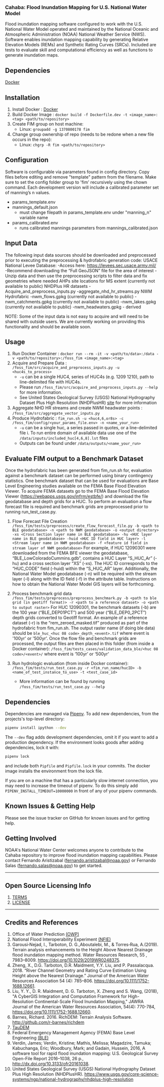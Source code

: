 ### Cahaba: Flood Inundation Mapping for U.S. National Water Model

Flood inundation mapping software configured to work with the U.S. National Water Model operated and maintained by the National Oceanic and Atmospheric Administration (NOAA) National Weather Service (NWS). Software enables inundation mapping capability by generating Relative Elevation Models (REMs) and Synthetic Rating Curves (SRCs). Included are tests to evaluate skill and computational efficiency as well as functions to generate inundation maps.

## Dependencies

[Docker](https://docs.docker.com/get-docker/)

## Installation

1. Install Docker : [Docker](https://docs.docker.com/get-docker/)
2. Build Docker Image : `docker build -f Dockerfile.dev -t <image_name>:<tag> <path/to/repository>`
3. Create FIM group on host machine:
    - Linux: `groupadd -g 1370800178 fim`
4. Change group ownership of repo (needs to be redone when a new file occurs in the repo):
    - Linux: `chgrp -R fim <path/to/repository>`

## Configuration

Software is configurable via parameters found in config directory. Copy files before editing and remove "template" pattern from the filename.
Make sure to set the config folder group to 'fim' recursively using the chown command. Each development version will include a calibrated parameter set of manning’s n values.
- params_template.env
- mannings_default.json
    - must change filepath in params_template.env under "manning_n" variable name
- params_calibrated.env
    - runs calibrated mannings parameters from mannings_calibrated.json

## Input Data

The following input data sources should be downloaded and preprocessed prior to executing the preprocessing & hydrofabric generation code:
USACE National Levee Database:
-Access here: https://levees.sec.usace.army.mil/
-Recommend downloading the “Full GeoJSON” file for the area of interest
-Unzip data and then use the preprocessing scripts to filter data and fix geometries where needed
AHPs site locations for MS extent (currently not available to public)
NHDPlus HR datasets
-Acquire_and_preprocess_inputs.py
-aggregate_nhd_hr_streams.py
NWM Hydrofabric
-nwm_flows.gpkg (currently not available to public)
-nwm_catchments.gpkg (currently not available to public)
-nwm_lakes.gpkg (currently not available to public)
-nwm_headwaters.gpkg - derived

NOTE: Some of the input data is not easy to acquire and will need to be shared with outside users. We are currently working on providing this functionality and should be available soon.

## Usage

1. Run Docker Container : `docker run --rm -it -v <path/to/data>:/data -v <path/to/repository>:/foss_fim <image_name>:<tag>`
2. Acquire and Prepare Data : `/foss_fim/src/acquire_and_preprocess_inputs.py -u <huc4s_to_process>`
    - `-u` can be a single HUC4, series of HUC4s (e.g. 1209 1210), path to line-delimited file with HUC4s.
    - Please run `/foss_fim/src/acquire_and_preprocess_inputs.py --help` for more information.
    - See United States Geological Survey (USGS) National Hydrography Dataset Plus High Resolution (NHDPlusHR) [site](https://www.usgs.gov/core-science-systems/ngp/national-hydrography/nhdplus-high-resolution) for more information
3. Aggregate NHD HR streams and create NWM headwater points : `/foss_fim/src/aggregate_vector_inputs.py`
4. Produce Hydrofabric : `fim_run.sh -u <huc4,6,or8s> -c /foss_fim/config/<your_params_file.env> -n <name_your_run>`
    - `-u` can be a single huc, a series passed in quotes, or a line-delimited file
        i. To run entire domain of available data use one of the `/data/inputs/included_huc[4,6,8].lst` files
    - Outputs can be found under `/data/outputs/<name_your_run>`

## Evaluate FIM output to a Benchmark Dataset
Once the hydrofabric has been generated from fim_run.sh for, evaluation against a benchmark dataset can be performed using binary contingency statistics. One benchmark dataset that can be used for evaluations are Base Level Engineering studies available on the FEMA Base Flood Elevation Viewer. To acquire FEMA datasets go to the FEMA Base Flood Elevation Viewer (https://webapps.usgs.gov/infrm/estbfe/) and download the file geodatabase and depth grids for a HUC. To perform an evaluation a flow forecast file is required and benchmark grids are preprocessed prior to running run_test_case.py.

1. Flow Forecast File Creation
`/foss_fim/tests/preprocess/create_flow_forecast_file.py -b <path to BLE geodatabase> -n <path to NWM geodatabase> -o <output directory> -xs <Cross Section layer name in BLE geodatabase> -hu <HUC layer name in BLE geodatabase> -huid <HUC ID field in HUC layer> -l <Stream layer name in NWM geodatabase> -f <feature id field in stream layer of NWM geodatabase>`
For example, if HUC 12090301 were downloaded from the FEMA BFE viewer the geodatabase, “BLE_LowColoradoCummins.gdb”, contains a HUC Layer “S_HUC_Ar” (-hu) and a cross section layer “XS” (-xs). The HUC ID corresponds to the “HUC_CODE” field (-huid) within the “S_HUC_AR” layer.  Additionally, the National Water Model geodatabase (-n) will be required with the stream layer (-l) along with the ID field (-f) in the attribute table. Instructions on how to obtain the National Water Model GIS layers will be forthcoming.

2. Process benchmark grid data
`/foss_fim/tests/preprocess/preprocess_benchmark.py -b <path to ble grid (in geotiff format)> -r <path to a reference dataset> -o <path to output raster>`
For HUC 12090301, the benchmark datasets (-b) are the 100 year (“BLE_DEP01PCT”) and 500 year (“BLE_DEP0_2PCT”) depth grids converted to Geotiff format. An example of a reference dataset (-r) is the “rem_zeroed_masked.tif” produced as part of the hydrofabric from fim_run.sh. The output raster name (if doing ble data) should be `ble_huc_<huc 08 code>_depth_<event>.tif` where event is '100yr' or '500yr'. Once the flow file and benchmark grids are processed, the output files are then placed in this folder (from inside a Docker container):
`/foss_fim/tests_cases/validation_data_ble/<huc 08 code>/<event>/` where event is ‘100yr’ or ‘500yr’

3. Run hydrologic evaluation (from inside Docker container): `/foss_fim/tests/run_test_case.py -r <fim_run_name/hucID> -b <name_of_test_instance_to_use> -t <test_case_id>`
    - More information can be found by running `/foss_fim/tests/run_test_case.py --help`

## Dependencies

Dependencies are managed via [Pipenv](https://pipenv.pypa.io/en/latest/). To add new dependencies, from the projects's top-level directory:

```bash
pipenv install ipython --dev
```

The `--dev` flag adds development dependencies, omit it if you want to add a production dependency. If the environment looks goods after adding dependencies, lock it with:

```bash
pipenv lock
```

and include both `Pipfile` and `Pipfile.lock` in your commits. The docker image installs the environment from the lock file.

If you are on a machine that has a particularly slow internet connection, you may need to increase the timeout of pipenv. To do this simply add `PIPENV_INSTALL_TIMEOUT=10000000` in front of any of your pipenv commands.


## Known Issues & Getting Help

Please see the issue tracker on GitHub for known issues and for getting help.

## Getting Involved

NOAA's National Water Center welcomes anyone to contribute to the Cahaba repository to improve flood inundation mapping capabilities. Please contact Fernando Aristizabal (fernando.aristizabal@noaa.gov) or Fernando Salas (fernando.salas@noaa.gov) to get started.

----

## Open Source Licensing Info
1. [TERMS](TERMS.md)
2. [LICENSE](LICENSE)

----

## Credits and References
1. Office of Water Prediction [(OWP)](https://water.noaa.gov/)
2. National Flood Interoperability Experiment [(NFIE)](https://web.corral.tacc.utexas.edu/nfiedata/)
3. Garousi‐Nejad, I., Tarboton, D. G.,Aboutalebi, M., & Torres‐Rua, A.(2019). Terrain analysis enhancements to the Height Above Nearest Drainage flood inundation mapping method. Water Resources Research, 55 , 7983–8009. https://doi.org/10.1029/2019WR0248375.
4. Zheng, X., D.G. Tarboton, D.R. Maidment, Y.Y. Liu, and P. Passalacqua. 2018. “River Channel Geometry and Rating Curve Estimation Using Height above the Nearest Drainage.” Journal of the American Water Resources Association 54 (4): 785–806. https://doi.org/10.1111/1752-1688.12661.
5. Liu, Y. Y., D. R. Maidment, D. G. Tarboton, X. Zheng and S. Wang, (2018), "A CyberGIS Integration and Computation Framework for High-Resolution Continental-Scale Flood Inundation Mapping," JAWRA Journal of the American Water Resources Association, 54(4): 770-784, https://doi.org/10.1111/1752-1688.12660.
6. Barnes, Richard. 2016. RichDEM: Terrain Analysis Software. http://github.com/r-barnes/richdem
7. [TauDEM](https://github.com/dtarb/TauDEM)
8. Federal Emergency Management Agency (FEMA) Base Level Engineering [(BLE)](https://webapps.usgs.gov/infrm/estBFE/)
9. Verdin, James; Verdin, Kristine; Mathis, Melissa; Magadzire, Tamuka; Kabuchanga, Eric; Woodbury, Mark; and Gadain, Hussein, 2016, A software tool for rapid flood inundation mapping: U.S. Geological Survey Open-File Report 2016–1038, 26 p., http://dx.doi.org/10.3133/ofr20161038.
10. United States Geological Survey (USGS) National Hydrography Dataset Plus High Resolution (NHDPlusHR). https://www.usgs.gov/core-science-systems/ngp/national-hydrography/nhdplus-high-resolution
